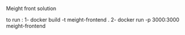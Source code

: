 Meight front solution

to run :
1- docker build -t meight-frontend .
2- docker run -p 3000:3000 meight-frontend
